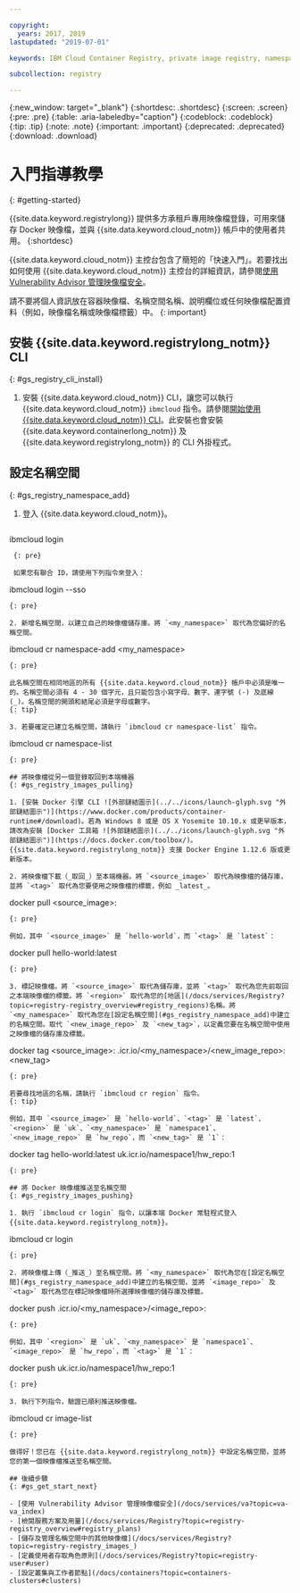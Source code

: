 ```yaml
---

copyright:
  years: 2017, 2019
lastupdated: "2019-07-01"

keywords: IBM Cloud Container Registry, private image registry, namespaces, image security, cli, namespaces, tutorial, Docker, images, registry

subcollection: registry

---
```


{:new_window: target="_blank"}
{:shortdesc: .shortdesc}
{:screen: .screen}
{:pre: .pre}
{:table: .aria-labeledby="caption"}
{:codeblock: .codeblock}
{:tip: .tip}
{:note: .note}
{:important: .important}
{:deprecated: .deprecated}
{:download: .download}

# 入門指導教學
{: #getting-started}

{{site.data.keyword.registrylong}} 提供多方承租戶專用映像檔登錄，可用來儲存 Docker 映像檔，並與 {{site.data.keyword.cloud_notm}} 帳戶中的使用者共用。
{:shortdesc}

{{site.data.keyword.cloud_notm}} 主控台包含了簡短的「快速入門」。若要找出如何使用 {{site.data.keyword.cloud_notm}} 主控台的詳細資訊，請參閱[使用 Vulnerability Advisor 管理映像檔安全](/docs/services/va?topic=va-va_index)。

請不要將個人資訊放在容器映像檔、名稱空間名稱、說明欄位或任何映像檔配置資料（例如，映像檔名稱或映像檔標籤）中。
{: important}

## 安裝 {{site.data.keyword.registrylong_notm}} CLI
{: #gs_registry_cli_install}

1. 安裝 {{site.data.keyword.cloud_notm}} CLI，讓您可以執行 {{site.data.keyword.cloud_notm}} `ibmcloud` 指令。請參閱[開始使用 {{site.data.keyword.cloud_notm}} CLI](/docs/cli?topic=cloud-cli-getting-started)。此安裝也會安裝 {{site.data.keyword.containerlong_notm}} 及 {{site.data.keyword.registrylong_notm}} 的 CLI 外掛程式。

## 設定名稱空間
{: #gs_registry_namespace_add}

1. 登入 {{site.data.keyword.cloud_notm}}。

   ```
  ibmcloud login
  ```
   {: pre}

   如果您有聯合 ID，請使用下列指令來登入：

   ```
   ibmcloud login --sso
   ```
   {: pre}

2. 新增名稱空間，以建立自己的映像檔儲存庫。將 `<my_namespace>` 取代為您偏好的名稱空間。

   ```
   ibmcloud cr namespace-add <my_namespace>
   ```
   {: pre}

   此名稱空間在相同地區的所有 {{site.data.keyword.cloud_notm}} 帳戶中必須是唯一的。名稱空間必須有 4 - 30 個字元，且只能包含小寫字母、數字、連字號 (-) 及底線 (_)。名稱空間的開頭和結尾必須是字母或數字。
   {: tip}

3. 若要確定已建立名稱空間，請執行 `ibmcloud cr namespace-list` 指令。

   ```
   ibmcloud cr namespace-list
   ```
   {: pre}

## 將映像檔從另一個登錄取回到本端機器
{: #gs_registry_images_pulling}

1. [安裝 Docker 引擎 CLI ![外部鏈結圖示](../../icons/launch-glyph.svg "外部鏈結圖示")](https://www.docker.com/products/container-runtime#/download)。若為 Windows 8 或是 OS X Yosemite 10.10.x 或更早版本，請改為安裝 [Docker 工具箱 ![外部鏈結圖示](../../icons/launch-glyph.svg "外部鏈結圖示")](https://docs.docker.com/toolbox/)。{{site.data.keyword.registrylong_notm}} 支援 Docker Engine 1.12.6 版或更新版本。

2. 將映像檔下載（_取回_）至本端機器。將 `<source_image>` 取代為映像檔的儲存庫，並將 `<tag>` 取代為您要使用之映像檔的標籤，例如 _latest_。

   ```
   docker pull <source_image>:<tag>
   ```
   {: pre}

   例如，其中 `<source_image>` 是 `hello-world`，而 `<tag>` 是 `latest`：

   ```
   docker pull hello-world:latest
   ```
   {: pre}

3. 標記映像檔。將 `<source_image>` 取代為儲存庫，並將 `<tag>` 取代為您先前取回之本端映像檔的標籤。將 `<region>` 取代為您的[地區](/docs/services/Registry?topic=registry-registry_overview#registry_regions)名稱。將 `<my_namespace>` 取代為您在[設定名稱空間](#gs_registry_namespace_add)中建立的名稱空間。取代 `<new_image_repo>` 及 `<new_tag>`，以定義您要在名稱空間中使用之映像檔的儲存庫及標籤。

   ```
   docker tag <source_image>:<tag> <region>.icr.io/<my_namespace>/<new_image_repo>:<new_tag>
   ```
   {: pre}

   若要尋找地區的名稱，請執行 `ibmcloud cr region` 指令。
   {: tip}

   例如，其中 `<source_image>` 是 `hello-world`、`<tag>` 是 `latest`、`<region>` 是 `uk`、`<my_namespace>` 是 `namespace1`、`<new_image_repo>` 是 `hw_repo`，而 `<new_tag>` 是 `1`：

   ```
   docker tag hello-world:latest uk.icr.io/namespace1/hw_repo:1
   ```
   {: pre}

## 將 Docker 映像檔推送至名稱空間
{: #gs_registry_images_pushing}

1. 執行 `ibmcloud cr login` 指令，以讓本端 Docker 常駐程式登入 {{site.data.keyword.registrylong_notm}}。

   ```
   ibmcloud cr login
   ```
   {: pre}

2. 將映像檔上傳（_推送_）至名稱空間。將 `<my_namespace>` 取代為您在[設定名稱空間](#gs_registry_namespace_add)中建立的名稱空間，並將 `<image_repo>` 及 `<tag>` 取代為您在標記映像檔時所選擇映像檔的儲存庫及標籤。

   ```
   docker push <region>.icr.io/<my_namespace>/<image_repo>:<tag>
   ```
   {: pre}
   
   例如，其中 `<region>` 是 `uk`、`<my_namespace>` 是 `namespace1`、`<image_repo>` 是 `hw_repo`，而 `<tag>` 是 `1`：

   ```
   docker push uk.icr.io/namespace1/hw_repo:1
   ```
   {: pre}

3. 執行下列指令，驗證已順利推送映像檔。

   ```
   ibmcloud cr image-list
   ```
   {: pre}

做得好！您已在 {{site.data.keyword.registrylong_notm}} 中設定名稱空間，並將您的第一個映像檔推送至名稱空間。

## 後續步驟
{: #gs_get_start_next}

- [使用 Vulnerability Advisor 管理映像檔安全](/docs/services/va?topic=va-va_index)
- [檢閱服務方案及用量](/docs/services/Registry?topic=registry-registry_overview#registry_plans)
- [儲存及管理名稱空間中的其他映像檔](/docs/services/Registry?topic=registry-registry_images_)
- [定義使用者存取角色原則](/docs/services/Registry?topic=registry-user#user)
- [設定叢集與工作者節點](/docs/containers?topic=containers-clusters#clusters)

